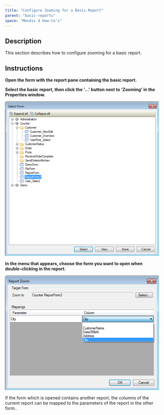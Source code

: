 ```yaml
---
title: "Configure Zooming for a Basic Report"
parent: "basic-reports"
space: "Mendix 4 How-to's"
---
```

## Description

This section describes how to configure zooming for a basic report.

## Instructions

 **Open the form with the report pane containing the basic report.**

 **Select the basic report, then click the '...' button next to 'Zooming' in the Properties window.**

![](attachments/2621478/2752707.png)

 **In the menu that appears, choose the form you want to open when double-clicking in the report.**

![](attachments/2621478/2752706.png)

If the form which is opened contains another report, the columns of the current report can be mapped to the parameters of the report in the other form..
